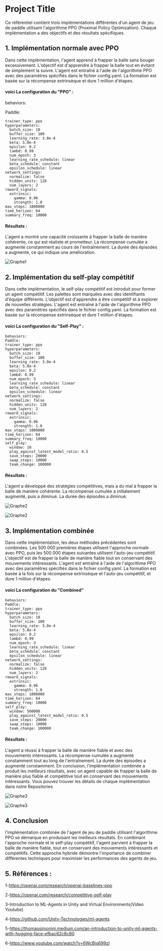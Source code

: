 
# Project Title
  Ce référentiel contient trois implémentations différentes d'un agent de jeu de paddle utilisant l'algorithme PPO (Proximal Policy Optimization). Chaque implémentation a des objectifs et des résultats spécifiques.

## 1. Implémentation normale avec PPO
  Dans cette implémentation, l'agent apprend à frapper la balle sans bouger excessivement. L'objectif est d'apprendre à frapper la balle tout en évitant de simplement la suivre. L'agent est entraîné à l'aide de l'algorithme PPO avec des paramètres spécifiés dans le fichier config.yaml. La formation est basée sur la récompense extrinsèque et dure 1 million d'étapes.
   
#### voici La configuration du "PPO" : 

behaviors:

  Paddle:

    trainer_type: ppo
    hyperparameters:
      batch_size: 10
      buffer_size: 100
      learning_rate: 3.0e-4
      beta: 5.0e-4
      epsilon: 0.2
      lambd: 0.99
      num_epoch: 3
      learning_rate_schedule: linear
      beta_schedule: constant
      epsilon_schedule: linear
    network_settings:
      normalize: false
      hidden_units: 128
      num_layers: 2
    reward_signals:
      extrinsic:
        gamma: 0.96
        strength: 1.0
    max_steps: 1000000
    time_horizon: 64
    summary_freq: 10000

#### Résultats :

  L'agent a montré une capacité croissante à frapper la balle de manière cohérente, ce qui est réaliste et prometteur.
  La récompense cumulée a augmenté constamment au cours de l'entraînement.
  La durée des épisodes a augmenté, ce qui indique une amélioration.


![Graphe1](https://github.com/alirahich01/ImageEntrai/blob/master/WhatsApp%20Image%202023-05-21%20at%2016.51.42.jpeg?raw=true)

## 2. Implémentation du self-play compétitif
  Dans cette implémentation, le self-play compétitif est introduit pour former un agent compétitif. Les palettes sont marquées avec des identifiants d'équipe différents. L'objectif est d'apprendre à être compétitif et à explorer de nouvelles stratégies. L'agent est entraîné à l'aide de l'algorithme PPO avec des paramètres spécifiés dans le fichier config.yaml. La formation est basée sur la récompense extrinsèque et dure 1 million d'étapes.

  #### voici La configuration du "Self-Play"  : 

    behaviors:
    Paddle:
    trainer_type: ppo
    hyperparameters:
      batch_size: 10
      buffer_size: 100
      learning_rate: 3.0e-4
      beta: 5.0e-4
      epsilon: 0.2
      lambd: 0.99
      num_epoch: 3
      learning_rate_schedule: linear
      beta_schedule: constant
      epsilon_schedule: linear
    network_settings:
      normalize: false
      hidden_units: 128
      num_layers: 2
    reward_signals:
      extrinsic:
        gamma: 0.96
        strength: 1.0
    max_steps: 1000000
    time_horizon: 64
    summary_freq: 10000
    self_play:
      window: 10
      play_against_latest_model_ratio: 0.5
      save_steps: 20000
      swap_steps: 10000
      team_change: 100000

#### Résultats :

  L'agent a développé des stratégies compétitives, mais a du mal à frapper la balle de manière cohérente.
  La récompense cumulée a initialement augmenté, puis a diminué.
  La durée des épisodes a diminué.


![Graphe2](https://github.com/alirahich01/ImageEntrai/blob/master/WhatsApp%20Image%202023-05-21%20at%2016.51.59.jpeg?raw=true)

![Graphe2](https://github.com/alirahich01/ImageEntrai/blob/master/WhatsApp%20Image%202023-05-21%20at%2016.52.08.jpeg?raw=true)

## 3. Implémentation combinée
  Dans cette implémentation, les deux méthodes précédentes sont combinées. Les 500 000 premières étapes utilisent l'approche normale avec PPO, puis les 500 000 étapes suivantes utilisent l'auto-jeu compétitif. L'objectif est de frapper la balle de manière fiable tout en conservant des mouvements intéressants. L'agent est entraîné à l'aide de l'algorithme PPO avec des paramètres spécifiés dans le fichier config.yaml. La formation est basée à la fois sur la récompense extrinsèque et l'auto-jeu compétitif, et dure 1 million d'étapes.

#### voici La configuration du "Combined" 
    
    behaviors:
    Paddle:
    trainer_type: ppo
    hyperparameters:
      batch_size: 10
      buffer_size: 100
      learning_rate: 3.0e-4
      beta: 5.0e-4
      epsilon: 0.2
      lambd: 0.99
      num_epoch: 3
      learning_rate_schedule: linear
      beta_schedule: constant
      epsilon_schedule: linear
    network_settings:
      normalize: false
      hidden_units: 128
      num_layers: 2
    reward_signals:
      extrinsic:
        gamma: 0.96
        strength: 1.0
    max_steps: 1000000
    time_horizon: 64
    summary_freq: 10000
    self_play:
      window: 500000
      play_against_latest_model_ratio: 0.5
      save_steps: 20000
      swap_steps: 10000
      team_change: 100000


#### Résultats :

  L'agent a réussi à frapper la balle de manière fiable et avec des mouvements intéressants.
  La récompense cumulée a augmenté constamment tout au long de l'entraînement.
  La durée des épisodes a augmenté constamment.
En conclusion, l'implémentation combinée a produit les meilleurs résultats, avec un agent capable de frapper la balle de manière plus fiable et compétitive tout en conservant des mouvements intéressants. Vous pouvez trouver les détails de chaque implémentation dans notre Repositories

![Graphe3](https://github.com/alirahich01/ImageEntrai/blob/master/WhatsApp%20Image%202023-05-21%20at%2016.52.24.jpeg?raw=true)

![Graphe3](https://github.com/alirahich01/ImageEntrai/blob/master/WhatsApp%20Image%202023-05-21%20at%2016.52.31.jpeg?raw=true)

## 4. Conclusion
  l'implémentation combinée de l'agent de jeu de paddle utilisant l'algorithme PPO se démarque en produisant les meilleurs résultats. En combinant l'approche normale et le self-play compétitif, l'agent parvient à frapper la balle de manière fiable, tout en conservant des mouvements intéressants et compétitifs. Cette approche hybride démontre l'importance de combiner différentes techniques pour maximiser les performances des agents de jeu.
  
## 5. Références :
1-https://openai.com/research/openai-baselines-ppo 

2-https://openai.com/research/competitive-self-play

3-Introduction to ML-Agents in Unity and Virtual Environments(Video Youtube)

4-https://github.com/Unity-Technologies/ml-agents

5-https://thomassimonini.medium.com/an-introduction-to-unity-ml-agents-with-hugging-face-efbac62c8c80

6-https://www.youtube.com/watch?v=6WcBis699zI
